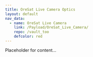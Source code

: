 ```yaml
---
title: OreSat Live Camera Optics
layout: default
nav_data:
  - name: OreSat Live Camera
    link: /Payload/OreSat_Live_Camera/
    repo: /vault_too
    defcolor: red
---
```



Placeholder for content...
